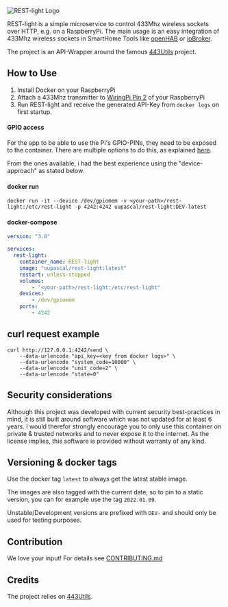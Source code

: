 ![REST-light Logo](https://user-images.githubusercontent.com/20238923/148686271-14e32a8b-8ad2-4a8d-9be1-1acbff51b8b9.png)

REST-light is a simple microservice to control 433Mhz wireless sockets over HTTP, e.g. on a RaspberryPi. The main usage is an easy integration of 433Mhz wireless sockets in SmartHome Tools like [openHAB](https://openhab.org) or [ioBroker](https://www.iobroker.net).

The project is an API-Wrapper around the famous [443Utils](https://github.com/ninjablocks/433Utils) project.

## How to Use

1. Install Docker on your RaspberryPi
2. Attach a 433Mhz transmitter to [WiringPi Pin 2](https://pinout.xyz/pinout/pin13_gpio27) of your RaspberryPi
3. Run REST-light and receive the generated API-Key from `docker logs` on first startup. 

#### GPIO access

For the app to be able to use the Pi's GPIO-PINs, they need to be exposed to the container.
There are multiple options to do this, as explained [here](https://stackoverflow.com/a/48234752/8069229).

From the ones available, i had the best experience using the "device-approach" as stated below.

#### docker run

```ShellSession
docker run -it --device /dev/gpiomem -v <your-path>/rest-light:/etc/rest-light -p 4242:4242 uupascal/rest-light:DEV-latest
```

#### docker-compose
```yaml
version: "3.8"

services:
  rest-light:
    container_name: REST-light
    image: "uupascal/rest-light:latest"
    restart: unless-stopped
    volumes:
        - "<your-path>/rest-light:/etc/rest-light"
    devices:
        - /dev/gpiomem
    ports:
        - 4242

```

## curl request example

```ShellSession
curl http://127.0.0.1:4242/send \
    --data-urlencode "api_key=<key from docker logs>" \
    --data-urlencode "system_code=10000" \
    --data-urlencode "unit_code=2" \
    --data-urlencode "state=0" 
```

## Security considerations

Although this project was developed with current security best-practices in mind, it is still built around software
which was not updated for at least 6 years. I would therefor strongly encourage you to only use this container on private & trusted networks and to never expose it to the internet.
As the license implies, this software is provided without warranty of any kind.

## Versioning & docker tags

Use the docker tag `latest` to always get the latest stable image.

The images are also tagged with the current date, so to pin to a static version, you can for example use the tag `2022.01.09`.

Unstable/Development versions are prefixed with `DEV-` and should only be used for testing purposes.

## Contribution

We love your input! For details see [CONTRIBUTING.md](https://github.com/uupascal/REST-light/blob/main/CONTRIBUTING.md)

## Credits

The project relies on [443Utils](https://github.com/ninjablocks/433Utils).
